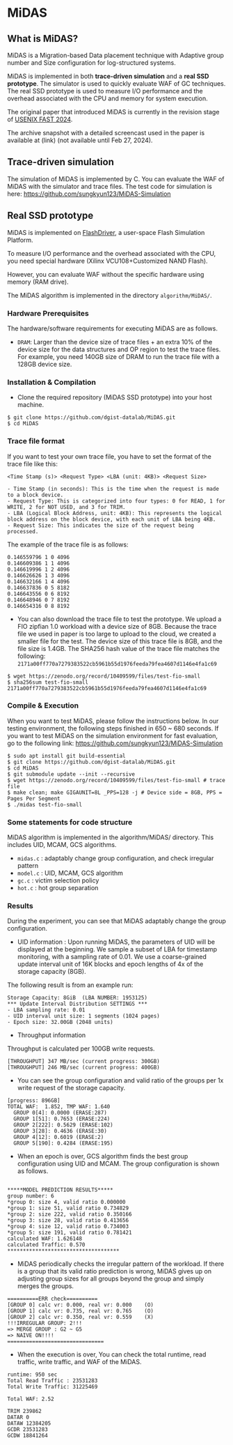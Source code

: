 # MiDAS


## What is MiDAS?

MiDAS is a Migration-based Data placement technique with Adaptive group number and Size configuration for log-structured systems. 

MiDAS is implemented in both **trace-driven simulation** and a **real SSD prototype**. The simulator is used to quickly evaluate WAF of GC techniques. The real SSD prototype is used to measure I/O performance and the overhead associated with the CPU and memory for system execution.

The original paper that introduced MiDAS is currently in the revision stage of [USENIX FAST 2024](https://www.usenix.org/conference/fast24).

The archive snapshot with a detailed screencast used in the paper is available at (link) (not available until Feb 27, 2024).


## Trace-driven simulation

The simulation of MiDAS is implemented by C. 
You can evaluate the WAF of MiDAS with the simulator and trace files.
The test code for simulation is here: https://github.com/sungkyun123/MiDAS-Simulation


## Real SSD prototype

MiDAS is implemented on [FlashDriver](https://github.com/dgist-datalab/FlashFTLDriver), a user-space Flash Simulation Platform.

To measure I/O performance and the overhead associated with the CPU, you need special hardware (Xilinx VCU108+Customized NAND Flash).

However, you can evaluate WAF without the specific hardware using memory (RAM drive).

The MiDAS algorithm is implemented in the directory `algorithm/MiDAS/`.


### Hardware Prerequisites

The hardware/software requirements for executing MiDAS are as follows.


* `DRAM`: Larger than the device size of trace files + an extra 10% of the device size for the data structures and OP region to test the trace files. For example, you need 140GB size of DRAM to run the trace file with a 128GB device size.


### Installation & Compilation

* Clone the required repository (MiDAS SSD prototype) into your host machine.

```
$ git clone https://github.com/dgist-datalab/MiDAS.git
$ cd MiDAS
```


### Trace file format

If you want to test your own trace file, you have to set the format of the trace file like this: 

```
<Time Stamp (s)> <Request Type> <LBA (unit: 4KB)> <Request Size>

- Time Stamp (in seconds): This is the time when the request is made to a block device.
- Request Type: This is categorized into four types: 0 for READ, 1 for WRITE, 2 for NOT USED, and 3 for TRIM.
- LBA (Logical Block Address, unit: 4KB): This represents the logical block address on the block device, with each unit of LBA being 4KB.
- Request Size: This indicates the size of the request being processed.
```


The example of the trace file is as follows:

```
0.146559796 1 0 4096 
0.146609386 1 1 4096 
0.146619996 1 2 4096 
0.146626626 1 3 4096 
0.146632166 1 4 4096 
0.146637836 0 5 8182 
0.146643556 0 6 8192 
0.146648946 0 7 8192 
0.146654316 0 8 8192 
```


* You can also download the trace file to test the prototype. We upload a FIO zipfian 1.0 workload with a device size of 8GB. Because the trace file we used in paper is too large to upload to the cloud, we created a smaller file for the test. The device size of this trace file is 8GB, and the file size is 1.4GB. The SHA256 hash value of the trace file matches the following: `2171a00ff770a7279383522cb5961b55d1976feeda79fea4607d1146e4fa1c69`

```
$ wget https://zenodo.org/record/10409599/files/test-fio-small
$ sha256sum test-fio-small
2171a00ff770a7279383522cb5961b55d1976feeda79fea4607d1146e4fa1c69
```


### Compile & Execution

When you want to test MiDAS, please follow the instructions below.
In our testing environment, the following steps finished in 650 ~ 680 seconds.
If you want to test MiDAS on the simulation environment for fast evaluation, go to the following link: https://github.com/sungkyun123/MiDAS-Simulation

```
$ sudo apt install git build-essential
$ git clone https://github.com/dgist-datalab/MiDAS.git
$ cd MiDAS
$ git submodule update --init --recursive
$ wget https://zenodo.org/record/10409599/files/test-fio-small # trace file
$ make clean; make GIGAUNIT=8L _PPS=128 -j # Device side = 8GB, PPS = Pages Per Segment
$ ./midas test-fio-small
``` 


### Some statements for code structure

MiDAS algorithm is implemented in the algorithm/MiDAS/ directory.
This includes UID, MCAM, GCS algorithms.
- `midas.c`     : adaptably change group configuration, and check irregular pattern
- `model.c`     : UID, MCAM, GCS algorithm
- `gc.c`        : victim selection policy
- `hot.c`       : hot group separation


### Results

During the experiment, you can see that MiDAS adaptably change the group configuration.


* UID information : Upon running MiDAS, the parameters of UID will be displayed at the beginning.
We sample a subset of LBA for timestamp monitoring, with a sampling rate of 0.01.
We use a coarse-grained update interval unit of 16K blocks and epoch lengths of 4x of the storage capacity (8GB).

The following result is from an example run:

```
Storage Capacity: 8GiB  (LBA NUMBER: 1953125)
*** Update Interval Distribution SETTINGS ***
- LBA sampling rate: 0.01
- UID interval unit size: 1 segments (1024 pages)
- Epoch size: 32.00GB (2048 units)
```


* Throughput information

Throughput is calculated per 100GB write requests.

```
[THROUGHPUT] 347 MB/sec (current progress: 300GB)
[THROUGHPUT] 246 MB/sec (current progress: 400GB)
```


* You can see the group configuration and valid ratio of the groups per 1x write request of the storage capacity.

```
[progress: 896GB]
TOTAL WAF:	1.852, TMP WAF:	1.640
  GROUP 0[4]: 0.0000 (ERASE:287)
  GROUP 1[51]: 0.7653 (ERASE:224)
  GROUP 2[222]: 0.5629 (ERASE:102)
  GROUP 3[28]: 0.4636 (ERASE:30)
  GROUP 4[12]: 0.6019 (ERASE:2)
  GROUP 5[190]: 0.4284 (ERASE:195)

```


* When an epoch is over, GCS algorithm finds the best group configuration using UID and MCAM. The group configuration is shown as follows.

```

*****MODEL PREDICTION RESULTS*****
group number: 6
*group 0: size 4, valid ratio 0.000000
*group 1: size 51, valid ratio 0.734829
*group 2: size 222, valid ratio 0.350166
*group 3: size 28, valid ratio 0.413656
*group 4: size 12, valid ratio 0.734003
*group 5: size 191, valid ratio 0.781421
calculated WAF: 1.626148
calculated Traffic: 0.570
************************************
```


* MiDAS periodically checks the irregular pattern of the workload. If there is a group that its valid ratio prediction is wrong, MiDAS gives up on adjusting group sizes for all groups beyond the group and simply merges the groups.

```
==========ERR check==========
[GROUP 0] calc vr: 0.000, real vr: 0.000	(O)
[GROUP 1] calc vr: 0.735, real vr: 0.765	(O)
[GROUP 2] calc vr: 0.350, real vr: 0.559	(X)
!!!IRREGULAR GROUP: 2!!!
=> MERGE GROUP : G2 ~ G5
=> NAIVE ON!!!!
===============================
```


* When the execution is over, You can check the total runtime, read traffic, write traffic, and WAF of the MiDAS.
```
runtime: 950 sec
Total Read Traffic : 23531283
Total Write Traffic: 31225469

Total WAF: 2.52

TRIM 239862
DATAR 0
DATAW 12384205
GCDR 23531283
GCDW 18841264
```

